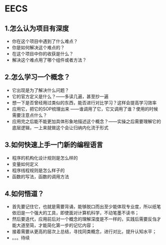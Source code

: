 # EECS

## 1.怎么认为项目有深度

- 你在这个项目中遇到了什么难点？
- 你是如何解决这个难点的？
- 在这个项目中你的收获是什么？
- 解决这个难点用了哪个组件或者方法？



## 2.怎么学习一个概念？

- 它出现是为了解决什么问题？
- 它的官方定义是什么？——多读几遍，甚至抄一遍
- 想一下是否曾经用过类似的东西，能否进行对比学习？这样会提高学习效率
- 应用它，把它的SOP梳理出来 ——谁调用了它，它又调用了谁？使用的时候需要注意点什么？
- 应用完之后能不能更加具体形象地描述这个概念？——实操之后需要理解它的底层逻辑，一上来就做这个会让归纳内化流于形式



## 3.如何快速上手一门新的编程语言

- 程序的机构化设计规则是怎么样的
- 变量如何定义
- 程序线程规则是怎么样子的
- 函数的写法，函数的调用方法



## 4.如何悟道？

- 首先要记住它，也就是需要背诵，能够脱口而出至少能体现专业度，所以纸笔依旧是一个强大的工具，即使面对计算机科学，不动笔墨不读书；
- 然后要迭代，应用前后对一个概念的理解深度是不一样的，实践后需要反刍才能大道至简，才能简化第一步的记忆内容；
- 接着需要从更高的层次上总结，寻找同类概念，进行对比，提升认知水平；
- 。。。待续







